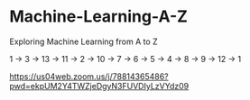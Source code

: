 # Machine-Learning-A-Z
Exploring Machine Learning from A to Z

1 -> 3 -> 13 -> 11 -> 2 -> 10 -> 7 -> 6 -> 5 -> 4 -> 8 -> 9 -> 12 -> 1




https://us04web.zoom.us/j/78814365486?pwd=ekpUM2Y4TWZjeDgyN3FUVDIyLzVYdz09




